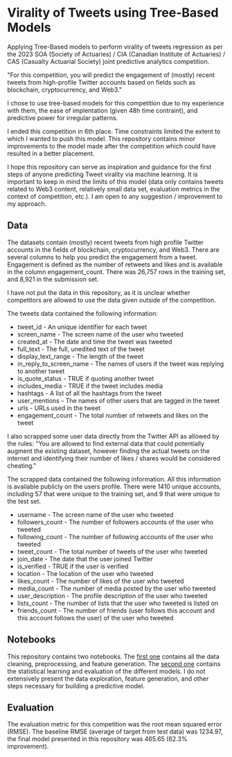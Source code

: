 # Virality of Tweets using Tree-Based Models
Applying Tree-Based models to perform virality of tweets regression as per the 2023 SOA (Society of Actuaries) / CIA (Canadian Institute of Actuaries) / CAS (Casualty Actuarial Society) joint predictive analytics competition. 

"For this competition, you will predict the engagement of (mostly) recent tweets from high-profile Twitter accounts based on fields such as blockchain, cryptocurrency, and Web3."

I chose to use tree-based models for this competition due to my experience with them, the ease of implentation (given 48h time contraint), and predictive power for irregular patterns.

I ended this competition in 6th place. Time constraints limited the extent to which I wanted to push this model. This repository contains minor improvements to the model made after the competition which could have resulted in a better placement.

I hope this repository can serve as inspiration and guidance for the first steps of anyone predicting Tweet virality via machine learning. It is important to keep in mind the limits of this model (data only contains tweets related to Web3 content, relatively small data set, evaluation metrics in the context of competition, etc.). I am open to any suggestion / improvement to my approach.

## Data

The datasets contain (mostly) recent tweets from high profile Twitter accounts in the fields of blockchain, cryptocurrency, and Web3. There are several columns to help you predict the engagement from a tweet. Engagement is defined as the number of retweets and likes and is available in the column engagement_count. There was 26,757 rows in the training set, and 8,921 in the submission set.

I have not put the data in this repository, as it is unclear whether competitors are allowed to use the data given outside of the competition.

The tweets data contained the following information:

- tweet_id - An unique identifier for each tweet
- screen_name - The screen name of the user who tweeted
- created_at - The date and time the tweet was tweeted
- full_text - The full, unedited text of the tweet
- display_text_range - The length of the tweet
- in_reply_to_screen_name - The names of users if the tweet was replying to another tweet
- is_quote_status - TRUE if quoting another tweet
- includes_media - TRUE if the tweet includes media
- hashtags - A list of all the hashtags from the tweet
- user_mentions - The names of other users that are tagged in the tweet
- urls - URLs used in the tweet
- engagement_count - The total number of retweets and likes on the tweet

I also scrapped some user data directly from the Twitter API as allowed by the rules: "You are allowed to find external data that could potentially augment the existing dataset, however finding the actual tweets on the internet and identifying their number of likes / shares would be considered cheating." 

The scrapped data contained the following information. All this information is available publicly on the users profile. There were 1410 unique accounts, including 57 that were unique to the training set, and 9 that were unique to the test set.

- username - The screen name of the user who tweeted
- followers_count - The number of followers accounts of the user who tweeted
- following_count - The number of following accounts of the user who tweeted
- tweet_count - The total number of tweets of the user who tweeted
- join_date - The date that the user joined Twitter
- is_verified - TRUE if the user is verified
- location - The location of the user who tweeted
- likes_count - The number of likes of the user who tweeted
- media_count - The number of media posted by the user who tweeted
- user_description - The profile description of the user who tweeted
- lists_count - The number of lists that the user who tweeted is listed on
- friends_count - The number of friends (user follows this account and this account follows the user) of the user who tweeted

## Notebooks

This repository contains two notebooks. The [first one](https://github.com/philipenzobui/tweet-virality-prediction/blob/main/data_preprocessing_github.ipynb) contains all the data cleaning, preprocessing, and feature generation. The [second one](https://github.com/philipenzobui/tweet-virality-prediction/blob/main/machine_learning_github.ipynb) contains the statistical learning and evaluation of the different models. I do not extensively present the data exploration, feature generation, and other steps necessary for building a predictive model.

## Evaluation

The evaluation metric for this competition was the root mean squared error (RMSE). The baseline RMSE (average of target from test data) was 1234.97, the final model presented in this repository was 465.65 (62.3% improvement).
